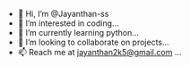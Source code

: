 - 👋 Hi, I’m @Jayanthan-ss
- 👀 I’m interested in coding...
- 🌱 I’m currently learning python...
- 💞️ I’m looking to collaborate on projects...
- 📫 Reach me at jayanthan2k5@gmail.com ...

<!---
Jayanthan-ss/Jayanthan-ss is a ✨ special ✨ repository because its `README.md` (this file) appears on your GitHub profile.
You can click the Preview link to take a look at your changes.
--->
